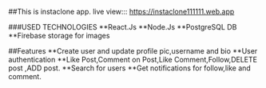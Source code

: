 ##This is instaclone app.
live view:::
https://instaclone111111.web.app


###USED TECHNOLOGIES
**React.Js
**Node.Js
**PostgreSQL DB
**Firebase storage for images

##Features
**Create user and update profile pic,username and bio
**User authentication
**Like Post,Comment on Post,Like Comment,Follow,DELETE post ,ADD post.
**Search for users
**Get notifications for follow,like and comment.
 
